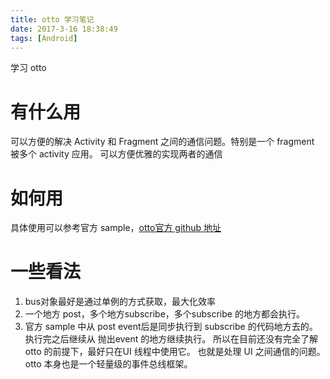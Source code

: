 ```yaml
---
title: otto 学习笔记
date: 2017-3-16 18:38:49
tags: [Android]
---
```


学习 otto <!-- more -->

# 有什么用
可以方便的解决 Activity 和 Fragment 之间的通信问题。特别是一个 fragment 被多个 activity 应用。
可以方便优雅的实现两者的通信

# 如何用
具体使用可以参考官方 sample，[otto官方 github 地址](https://github.com/square/otto)

# 一些看法
1. bus对象最好是通过单例的方式获取，最大化效率
2. 一个地方 post，多个地方subscribe，多个subscribe 的地方都会执行。
3. 官方 sample 中从 post event后是同步执行到 subscribe 的代码地方去的。执行完之后继续从
抛出event 的地方继续执行。 所以在目前还没有完全了解 otto 的前提下，最好只在UI 线程中使用它。
也就是处理 UI 之间通信的问题。otto 本身也是一个轻量级的事件总线框架。
